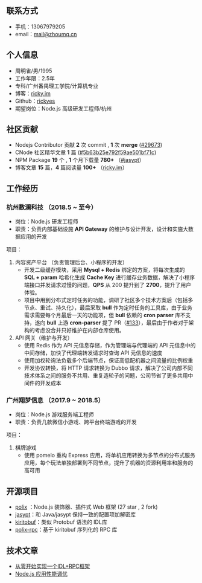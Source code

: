 ## 联系方式
- 手机：13067979205
- email：mail@zhoumq.cn

## 个人信息
- 周明雀/男/1995
- 工作年限：2.5年
- 专科/广州番禺理工学院/计算机专业
- 博客：[ricky.im](https://www.ricky.im)
- Github：[rickyes](https://github.com/rickyes)
- 期望岗位：Node.js 高级研发工程师/杭州

## 社区贡献
- Nodejs Contributor 贡献 **2** 次 commit , **1** 次 **merge** ([#29673](https://github.com/nodejs/node/pull/29673))
- CNode 社区精华文章 **1** 篇 ([#5b63b25e792f59ae501bf71c](https://cnodejs.org/topic/5b63b25e792f59ae501bf71c))
- NPM Package **19** 个 , **1** 个月下载量 **780+** （[#jasypt](https://www.npmjs.com/package/jasypt)） 
- 博客文章 **15** 篇，**4** 篇阅读量 **100+** （[ricky.im](ricky.im)）

## 工作经历
### 杭州数澜科技 （2018.5 ~ 至今）
- 岗位：Node.js 研发工程师
- 职责：负责内部基础设施 **API Gateway** 的维护与设计开发，设计和实施大数据应用的开发

项目：
1. 内容资产平台 （负责管理后台、小程序的开发）
    - 开发二级缓存模块，采用 **Mysql + Redis** 绑定的方案，将每次生成的 **SQL + param** 哈希化生成 **Cache Key** 进行缓存业务数据，解决了小程序端接口并发请求过慢的问题，**QPS** 从 200 提升到了 **2700**，提升了用户体验。
    - 项目中用到分布式定时任务的功能，调研了社区多个技术方案后（包括多节点、重试、持久化），最后采取 **bull** 作为定时任务的工具库，由于业务需求需要每个月最后一天的功能项，但 **bull** 依赖的 **cron parser** 库不支持，遂向 **bull** 上游 **cron-parser** 提了 PR（[#133](https://github.com/harrisiirak/cron-parser/pull/133)），最后由于作者对于架构的考虑没合并只好维护在内部仓库使用。
2. API 网关（维护与开发）
    - 使用 Redis 作为 API 元信息存储，作为管理端与代理端的 API 元信息中的中间存储，加快了代理端转发请求时查询 API 元信息的速度
    - 使用加权轮询法负载多个后端节点，保证高低配机器之间流量的比例权重
    - 开发协议转换，将 HTTP 请求转换为 Dubbo 请求，解决了公司内部不同技术体系之间的服务不共用、重复造轮子的问题，公司节省了更多共用中间件的开发成本

### 广州翔梦信息 （2017.9 ~ 2018.5）
- 岗位：Node.js 游戏服务端工程师
- 职责：负责几款微信小游戏、跨平台终端游戏的开发

项目：
1. 棋牌游戏
    - 使用 pomelo 重构 Express 应用，将单机应用转换为多节点的分布式服务应用，每个玩法单独部署到不同节点，提升了机器的资源利用率和服务的高可用


## 开源项目
- [polix](https://github.com/polixjs/polix) ：Node.js 装饰器、插件式 Web 框架 (27 star , 2 fork)
- [jasypt](https://github.com/rickyes/jasypt)：和 Java/jasypt 保持一致的配置项加解密库
- [kiritobuf](https://github.com/rickyes/kiritobuf)：类似 Protobuf 语法的 IDL库
- [polix-rpc](https://github.com/polixjs/polix-rpc)：基于 kiritobuf 序列化的 RPC 库

## 技术文章
- [从零开始实现一个IDL+RPC框架](https://cnodejs.org/topic/5b63b25e792f59ae501bf71c)
- [Node.js 应用性能调优](https://www.ricky.im/2018/11/06/performance-analysis/)